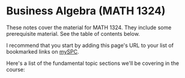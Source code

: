 # Business Algebra (MATH 1324)

These notes cover the material for MATH 1324.  They include some prerequisite material.  See the table of contents below.

I recommend that you start by adding this page's URL to your list of bookmarked links on [mySPC](https://experience.elluciancloud.com/spc).

Here's a list of the fundamental topic sections we'll be covering in the course:

```{tableofcontents}
```
